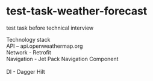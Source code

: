# test-task-weather-forecast
test task before technical interview

Technology stack <br /> 
API – api.openweathermap.org <br /> 
Network - Retrofit <br /> 
Navigation - Jet Pack Navigation Component <br />  
DI - Dagger Hilt
